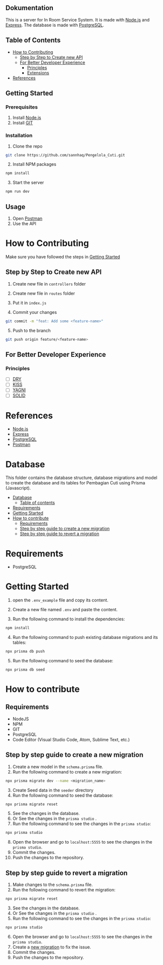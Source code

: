 ## Dokumentation

This is a server for In Room Service System. It is made with [Node.js](https://nodejs.org/en/download/) and [Express](https://expressjs.com/). The database is made with [PostgreSQL](https://www.postgresql.org/).

## Table of Contents

- [How to Contributing](#how-to-contributing)
  - [Step by Step to Create new API](#step-by-step-to-create-new-api)
  - [For Better Developer Experience](#for-better-developer-experience)
    - [Principles](#principles)
    - [Extensions](#extensions)
- [References](#references)

## Getting Started

### Prerequisites

1. Install [Node.js](https://nodejs.org/en/download/)
2. Install [GIT](https://git-scm.com/downloads)

### Installation

1. Clone the repo

```sh
git clone https://github.com/sannhaq/Pengelola_Cuti.git
```

2. Install NPM packages

```sh
npm install
```

3. Start the server

```sh
npm run dev
```

## Usage

1. Open [Postman](https://www.postman.com/downloads/)
2. Use the API

# How to Contributing

Make sure you have followed the steps in [Getting Started](#getting-started)

## Step by Step to Create new API

1. Create new file in `controllers` folder
2. Create new file in `routes` folder
3. Put it in `index.js`

4. Commit your changes

```sh
git commit -m "feat: Add some <feature-name>"
```

5. Push to the branch

```sh
git push origin feature/<feature-name>
```

## For Better Developer Experience

### Principles

- [ ] [DRY](https://en.wikipedia.org/wiki/Don%27t_repeat_yourself)
- [ ] [KISS](https://en.wikipedia.org/wiki/KISS_principle)
- [ ] [YAGNI](https://en.wikipedia.org/wiki/You_aren%27t_gonna_need_it)
- [ ] [SOLID](https://en.wikipedia.org/wiki/SOLID)

# References

- [Node.js](https://nodejs.org/en/download/)
- [Express](https://expressjs.com/)
- [PostgreSQL](https://www.postgresql.org/)
- [Postman](https://www.postman.com/downloads/)

# Database

This folder contains the database structure, database migrations and model to create the database and its tables for Pembagian Cuti using Prisma (Javascript).

- [Database](#database)
  - [Table of contents](#table-of-contents)
- [Requirements](#requirements)
- [Getting Started](#getting-started)
- [How to contribute](#how-to-contribute)
  - [Requirements](#requirements-1)
  - [Step by step guide to create a new migration](#step-by-step-guide-to-create-a-new-migration)
  - [Step by step guide to revert a migration](#step-by-step-guide-to-revert-a-migration)

# Requirements

- PostgreSQL

# Getting Started

1. open the `.env_example` file and copy its content.
2. Create a new file named `.env` and paste the content.

3. Run the following command to install the dependencies:

```bash
npm install
```

4. Run the following command to push existing database migrations and its tables:

```bash
npx prisma db push
```

5. Run the following command to seed the database:

```bash
npx prisma db seed
```

# How to contribute

## Requirements

- NodeJS
- NPM
- GIT
- PostgreSQL
- Code Editor (Visual Studio Code, Atom, Sublime Text, etc.)

## Step by step guide to create a new migration

1. Create a new model in the `schema.prisma` file.
2. Run the following command to create a new migration:

```bash
npx prisma migrate dev --name <migration_name>
```

3. Create Seed data in the `seeder` directory
4. Run the following command to seed the database:

```bash
npx prisma migrate reset
```

5. See the changes in the database.
6. Or See the changes in the `prisma studio` .
7. Run the following command to see the changes in the `prisma studio`:

```bash
npx prisma studio
```

8. Open the browser and go to `localhost:5555` to see the changes in the `prisma studio`.
9. Commit the changes.
10. Push the changes to the repository.

## Step by step guide to revert a migration

1. Make changes to the `schema.prisma` file.
2. Run the following command to revert the migration:

```bash
npx prisma migrate reset
```

3. See the changes in the database.
4. Or See the changes in the `prisma studio` .
5. Run the following command to see the changes in the `prisma studio`:

```bash
npx prisma studio
```

6. Open the browser and go to `localhost:5555` to see the changes in the `prisma studio`.
7. Create a [new migration](#step-by-step-guide-to-create-a-new-migration) to fix the issue.
8. Commit the changes.
9. Push the changes to the repository.
